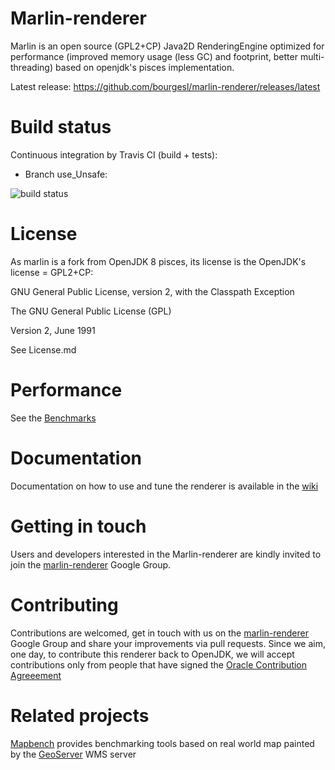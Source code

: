 Marlin-renderer
===============

Marlin is an open source (GPL2+CP) Java2D RenderingEngine optimized for performance (improved memory usage (less GC) and footprint, better multi-threading) based on openjdk's pisces implementation.

Latest release: https://github.com/bourgesl/marlin-renderer/releases/latest

Build status
============
Continuous integration by Travis CI (build + tests):

   * Branch use_Unsafe: 
<img src="https://travis-ci.org/bourgesl/marlin-renderer.svg?branch=use_Unsafe" alt="build status"/>


License
=======

As marlin is a fork from OpenJDK 8 pisces, its license is the OpenJDK's license = GPL2+CP:

GNU General Public License, version 2,
with the Classpath Exception

The GNU General Public License (GPL)

Version 2, June 1991

See License.md


Performance
===========

See the [Benchmarks](https://github.com/bourgesl/marlin-renderer/wiki/Benchmarks)


Documentation
=============
Documentation on how to use and tune the renderer is available in the [wiki]( https://github.com/bourgesl/marlin-renderer/wiki)


Getting in touch
================

Users and developers interested in the Marlin-renderer are kindly invited to join the [marlin-renderer](https://groups.google.com/forum/#!forum/marlin-renderer) Google Group.


Contributing
============

Contributions are welcomed, get in touch with us on the [marlin-renderer](https://groups.google.com/forum/#!forum/marlin-renderer) Google Group and share your improvements via pull requests. Since we aim, one day, to contribute this renderer back to OpenJDK, we will accept contributions only from people that have signed the [Oracle Contribution Agreeement](http://www.oracle.com/technetwork/community/oca-486395.html)


Related projects
===============

[Mapbench](https://github.com/bourgesl/mapbench) provides benchmarking tools based on real world map painted by the [GeoServer](http://geoserver.org/) WMS server
